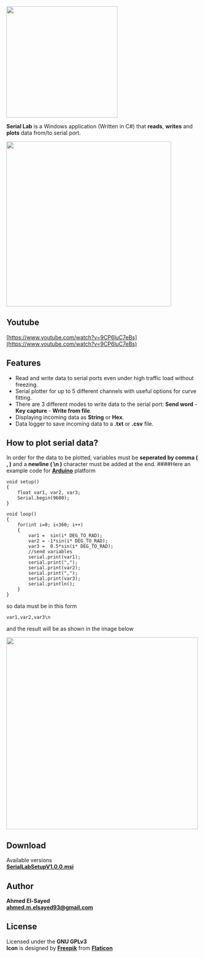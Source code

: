 <img src="/imgs/logo.png" width="290">  


 **Serial Lab** is a Windows application (Written in C#) that **reads**, **writes** and **plots** data from/to serial port.  
 
  
 <img src="/imgs/sc3.png" width="430">
 
## Youtube  
 
 [https://www.youtube.com/watch?v=9CP6luC7eBs](https://www.youtube.com/watch?v=9CP6luC7eBs)
   
## Features
* Read and write data to serial ports even under high traffic load without freezing.
* Serial plotter for up to 5 different channels with useful options for curve fitting.
* There are 3 different modes to write data to the serial port: **Send word** - **Key capture** - **Write from file**.
* Displaying incoming data as **String** or **Hex**.
* Data logger to save incoming data to a **.txt** or **.csv** file.

## How to plot serial data?
In order for the data to be plotted, variables must be **seperated by comma ( , )** and a **newline ( \n )** character must be added at the end.
####Here an example code for [**Arduino**](https://www.arduino.cc/) platform 
```arduino
void setup()
{
	float var1, var2, var3;
	Serial.begin(9600);
}					

void loop()
{
	for(int i=0; i<360; i++)
	{
		var1 = 	sin(i* DEG_TO_RAD);
		var2 = -1*sin(i* DEG_TO_RAD);
		var3 = 	0.5*sin(i* DEG_TO_RAD);
		//send variables
		serial.print(var1);
		serial.print(",");
		serial.print(var2);
		serial.print(",");
		serial.print(var3);
		serial.println();
	}
}
```
so data must be in this form 
```
var1,var2,var3\n
```
and the result will be as shown in the image below   
  
<img src="/imgs/plotter.png" width="500">  

## Download  
Available versions  
[**SerialLabSetupV1.0.0.msi**](https://github.com/ahmedelsayed93/Serial-Lab/raw/master/SerialLabSetupV1.0.0.msi)
## Author 
**Ahmed El-Sayed**  
[**ahmed.m.elsayed93@gmail.com**](mailto:ahmed.m.elsayed93@gmail.com)  
## License
Licensed under the **GNU GPLv3**  
**Icon** is designed by [**Freepik**](www.freepik.com) from [**Flaticon**](www.flaticon.com)
